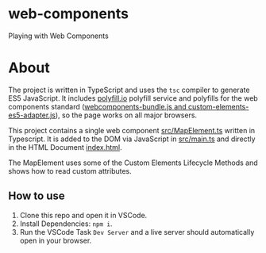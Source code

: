 # web-components
Playing with Web Components

# About
The project is written in TypeScript and uses the `tsc` compiler to generate ES5 JavaScript. It includes [polyfill.io](https://polyfill.io) polyfill service and polyfills for the web components standard ([webcomponents-bundle.js and custom-elements-es5-adapter.js](https://github.com/WebComponents/webcomponentsjs)), so the page works on all major browsers.

This project contains a single web component [src/MapElement.ts](src/MapElement.ts) written in Typescript. It is added to the DOM via JavaScript in [src/main.ts](src/main.ts) and directly in the HTML Document [index.html](index.html).

The MapElement uses some of the Custom Elements Lifecycle Methods and shows how to read custom attributes.

## How to use
1. Clone this repo and open it in VSCode.
2. Install Dependencies: `npm i`.
3. Run the VSCode Task `Dev Server` and a live server should automatically open in your browser.